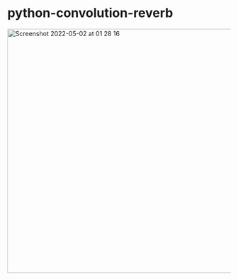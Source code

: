 # python-convolution-reverb

<img width="551" alt="Screenshot 2022-05-02 at 01 28 16" src="https://user-images.githubusercontent.com/48646785/166171186-9b07bbef-d1b3-4929-9107-066c0aa49341.png">
